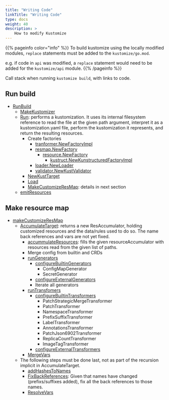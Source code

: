 ```yaml
---
title: "Writing Code"
linkTitle: "Writing Code"
type: docs
weight: 40
description: >
    How to modify Kustomize
---
```


{{% pageinfo color="info" %}}
To build kustomize using the locally modified modules, `replace` statements must be added to
the `kustomize/go.mod`.

e.g. if code in `api` was modified, a `replace` statement would need to be added for the
`kustomize/api` module.
{{% /pageinfo %}}

Call stack when running `kustomize build`, with links to code.

## Run build

* [RunBuild](https://github.com/kubernetes-sigs/kustomize/blob/c7d78970fb86782dbdded3a93944b774f826071f/kustomize/internal/commands/build/build.go#L121)
  * [MakeKustomizer](https://github.com/kubernetes-sigs/kustomize/blob/c7d78970fb86782dbdded3a93944b774f826071f/api/krusty/kustomizer.go#L32)
  * [Run](https://github.com/kubernetes-sigs/kustomize/blob/c7d78970fb86782dbdded3a93944b774f826071f/api/krusty/kustomizer.go#L47): performs a kustomization. It uses its internal filesystem reference to read the file at the given path argument, interpret it as a kustomization.yaml file, perform the kustomization it represents, and return the resulting resources.
    * Create factories
      * [tranformer.NewFactoryImpl](https://github.com/kubernetes-sigs/kustomize/blob/c7d78970fb86782dbdded3a93944b774f826071f/api/internal/k8sdeps/transformer/factory.go#L17)
      * [resmap.NewFactory](https://github.com/kubernetes-sigs/kustomize/blob/c7d78970fb86782dbdded3a93944b774f826071f/api/resmap/factory.go#L21)
        * [resource.NewFactory](https://github.com/kubernetes-sigs/kustomize/blob/c7d78970fb86782dbdded3a93944b774f826071f/api/resource/factory.go#L23)
          * [kustruct.NewKunstructuredFactoryImpl](https://github.com/kubernetes-sigs/kustomize/blob/c7d78970fb86782dbdded3a93944b774f826071f/api/k8sdeps/kunstruct/factory.go#L28)
      * [loader.NewLoader](https://github.com/kubernetes-sigs/kustomize/blob/c7d78970fb86782dbdded3a93944b774f826071f/api/loader/loader.go#L19)
      * [validator.NewKustValidator](https://github.com/kubernetes-sigs/kustomize/blob/c7d78970fb86782dbdded3a93944b774f826071f/api/k8sdeps/validator/validators.go#L23)
    * [NewKustTarget](https://github.com/kubernetes-sigs/kustomize/blob/c7d78970fb86782dbdded3a93944b774f826071f/api/internal/target/kusttarget.go#L38)
    * [Load](https://github.com/kubernetes-sigs/kustomize/blob/c7d78970fb86782dbdded3a93944b774f826071f/api/internal/target/kusttarget.go#L54)
    * [MakeCustomizeResMap](https://github.com/kubernetes-sigs/kustomize/blob/c7d78970fb86782dbdded3a93944b774f826071f/api/internal/target/kusttarget.go#L109): details in next section
  * [emitResources](https://github.com/kubernetes-sigs/kustomize/blob/c7d78970fb86782dbdded3a93944b774f826071f/kustomize/internal/commands/build/build.go#L143)

## Make resource map

* [makeCustomizeResMap](https://github.com/kubernetes-sigs/kustomize/blob/c7d78970fb86782dbdded3a93944b774f826071f/api/internal/target/kusttarget.go#L117)
  * [AccumulateTarget](https://github.com/kubernetes-sigs/kustomize/blob/c7d78970fb86782dbdded3a93944b774f826071f/api/internal/target/kusttarget.go#L196): returns a new ResAccumulator, holding customized resources and the data/rules used to do so. The name back references and vars are not yet fixed.
    * [accummulateResources](https://github.com/kubernetes-sigs/kustomize/blob/c7d78970fb86782dbdded3a93944b774f826071f/api/internal/target/kusttarget.go#L302): fills the given resourceAccumulator with resources read from the given list of paths.
    * Merge config from builtin and CRDs
    * [runGenerators](https://github.com/kubernetes-sigs/kustomize/blob/c7d78970fb86782dbdded3a93944b774f826071f/api/internal/target/kusttarget.go#L239)
      * [configureBuiltinGenerators](https://github.com/kubernetes-sigs/kustomize/blob/c7d78970fb86782dbdded3a93944b774f826071f/api/internal/target/kusttarget_configplugin.go#L28)
        * ConfigMapGenerator
        * SecretGenerator
      * [configureExternalGenerators]()
      * Iterate all generators
    * [runTransfomers](https://github.com/kubernetes-sigs/kustomize/blob/c7d78970fb86782dbdded3a93944b774f826071f/api/internal/target/kusttarget.go#L274)
      * [configureBuiltinTransformers](https://github.com/kubernetes-sigs/kustomize/blob/c7d78970fb86782dbdded3a93944b774f826071f/api/internal/target/kusttarget_configplugin.go#L44)
        *	PatchStrategicMergeTransformer
        * PatchTransformer
        * NamespaceTransformer
        * PrefixSuffixTransformer
        * LabelTransformer
        * AnnotationsTransformer
        * PatchJson6902Transformer
        * ReplicaCountTransformer
        * ImageTagTransformer
      * [configureExternalTransformers](https://github.com/kubernetes-sigs/kustomize/blob/c7d78970fb86782dbdded3a93944b774f826071f/api/internal/target/kusttarget.go#L291)
    * [MergeVars](https://github.com/kubernetes-sigs/kustomize/blob/c7d78970fb86782dbdded3a93944b774f826071f/api/internal/accumulator/resaccumulator.go#L64)
  * The following steps must be done last, not as part of the recursion implicit in AccumulateTarget.
    * [addHashesToNames](https://github.com/kubernetes-sigs/kustomize/blob/c7d78970fb86782dbdded3a93944b774f826071f/api/internal/target/kusttarget.go#L153)
    * [FixBackReferences](https://github.com/kubernetes-sigs/kustomize/blob/c7d78970fb86782dbdded3a93944b774f826071f/api/internal/accumulator/resaccumulator.go#L160): Given that names have changed (prefixs/suffixes added), fix all the back references to those names.
    * [ResolveVars](https://github.com/kubernetes-sigs/kustomize/blob/c7d78970fb86782dbdded3a93944b774f826071f/api/internal/accumulator/resaccumulator.go#L141)